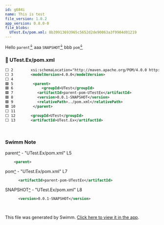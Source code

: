 ```yaml
---
id: g684i
name: This is test
file_version: 1.0.2
app_version: 0.8.0-0
file_blobs:
  UTest.Ex/pom.xml: 8b39913693965c5652d2de90063a3f9904d01219
---
```


Hello `parent`[<sup id="Z1aUFbk">↓</sup>](#f-Z1aUFbk) aaa `SNAPSHOT`[<sup id="Z2eQk3j">↓</sup>](#f-Z2eQk3j) bbb `pom`[<sup id="Z1k32nU">↓</sup>](#f-Z1k32nU)
<!-- NOTE-swimm-snippet: the lines below link your snippet to Swimm -->
### 📄 UTest.Ex/pom.xml
```xml
⬜ 2        xsi:schemaLocation="http://maven.apache.org/POM/4.0.0 http://maven.apache.org/maven-v4_0_0.xsd">
⬜ 3        <modelVersion>4.0.0</modelVersion>
⬜ 4      	
🟩 5      	<parent>
🟩 6      		<groupId>UTest</groupId>
🟩 7       	  <artifactId>parent-pom-UTestEx</artifactId>
🟩 8      	  <version>0.0.1-SNAPSHOT</version>
🟩 9      	  <relativePath>../pom.xml</relativePath>
🟩 10     	</parent>
⬜ 11     	
⬜ 12       <groupId>UTest</groupId>
⬜ 13       <artifactId>UTest.Ex</artifactId>
```

<br/>

<!-- THIS IS AN AUTOGENERATED SECTION. DO NOT EDIT THIS SECTION DIRECTLY -->
### Swimm Note

<span id="f-Z1aUFbk">parent</span>[^](#Z1aUFbk) - "UTest.Ex/pom.xml" L5
```xml
	<parent>
```

<span id="f-Z1k32nU">pom</span>[^](#Z1k32nU) - "UTest.Ex/pom.xml" L7
```xml
 	  <artifactId>parent-pom-UTestEx</artifactId>
```

<span id="f-Z2eQk3j">SNAPSHOT</span>[^](#Z2eQk3j) - "UTest.Ex/pom.xml" L8
```xml
	  <version>0.0.1-SNAPSHOT</version>
```

<br/>

This file was generated by Swimm. [Click here to view it in the app](https://swimm-web-app.web.app/repos/ls4DA2fLasmQuEbT4ipw/docs/g684i).